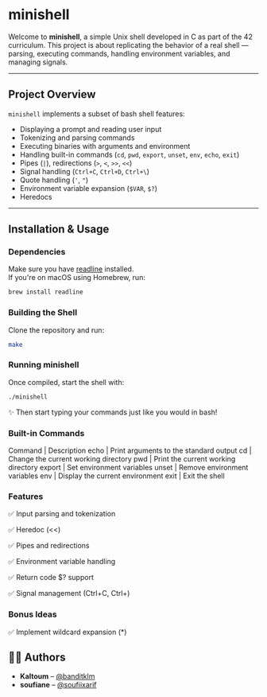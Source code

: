 # minishell

Welcome to **minishell**, a simple Unix shell developed in C as part of the 42 curriculum. This project is about replicating the behavior of a real shell — parsing, executing commands, handling environment variables, and managing signals.

---

## Project Overview

`minishell` implements a subset of bash shell features:
- Displaying a prompt and reading user input
- Tokenizing and parsing commands
- Executing binaries with arguments and environment
- Handling built-in commands (`cd`, `pwd`, `export`, `unset`, `env`, `echo`, `exit`)
- Pipes (`|`), redirections (`>`, `<`, `>>`, `<<`)
- Signal handling (`Ctrl+C`, `Ctrl+D`, `Ctrl+\`)
- Quote handling (`'`, `"`)
- Environment variable expansion (`$VAR`, `$?`)
- Heredocs

---

## Installation & Usage

### Dependencies

Make sure you have [readline](https://tiswww.case.edu/php/chet/readline/rltop.html) installed.  
If you're on macOS using Homebrew, run:

```bash
brew install readline
```
### Building the Shell
Clone the repository and run:
```bash
make
```
### Running minishell
Once compiled, start the shell with:
```bash
./minishell
```
✨ Then start typing your commands just like you would in bash!



### Built-in Commands
Command | Description
echo | Print arguments to the standard output
cd | Change the current working directory
pwd | Print the current working directory
export | Set environment variables
unset | Remove environment variables
env | Display the current environment
exit | Exit the shell



### Features
✅ Input parsing and tokenization

✅ Heredoc (<<)

✅ Pipes and redirections

✅ Environment variable handling

✅ Return code $? support

✅ Signal management (Ctrl+C, Ctrl+)


### Bonus Ideas

✅ Implement wildcard expansion (*)


## 🧑‍💻 Authors

- **Kaltoum** – [@banditklm](https://github.com/banditklm)
- **soufiane** – [@soufiixarif](https://github.com/soufiixarif)







